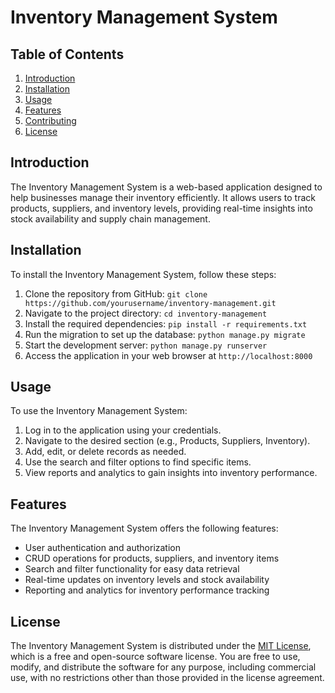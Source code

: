 # Inventory Management System

## Table of Contents
1. [Introduction](#introduction)
2. [Installation](#installation)
3. [Usage](#usage)
4. [Features](#features)
5. [Contributing](#contributing)
6. [License](#license)

## Introduction <a name="introduction"></a>

The Inventory Management System is a web-based application designed to help businesses manage their inventory efficiently. It allows users to track products, suppliers, and inventory levels, providing real-time insights into stock availability and supply chain management.

## Installation <a name="installation"></a>

To install the Inventory Management System, follow these steps:

1. Clone the repository from GitHub: `git clone https://github.com/yourusername/inventory-management.git`
2. Navigate to the project directory: `cd inventory-management`
3. Install the required dependencies: `pip install -r requirements.txt`
4. Run the migration to set up the database: `python manage.py migrate`
5. Start the development server: `python manage.py runserver`
6. Access the application in your web browser at `http://localhost:8000`

## Usage <a name="usage"></a>

To use the Inventory Management System:

1. Log in to the application using your credentials.
2. Navigate to the desired section (e.g., Products, Suppliers, Inventory).
3. Add, edit, or delete records as needed.
4. Use the search and filter options to find specific items.
5. View reports and analytics to gain insights into inventory performance.

## Features <a name="features"></a>

The Inventory Management System offers the following features:

- User authentication and authorization
- CRUD operations for products, suppliers, and inventory items
- Search and filter functionality for easy data retrieval
- Real-time updates on inventory levels and stock availability
- Reporting and analytics for inventory performance tracking


## License <a name="license"></a>

The Inventory Management System is distributed under the [MIT License](LICENSE), which is a free and open-source software license. You are free to use, modify, and distribute the software for any purpose, including commercial use, with no restrictions other than those provided in the license agreement.
